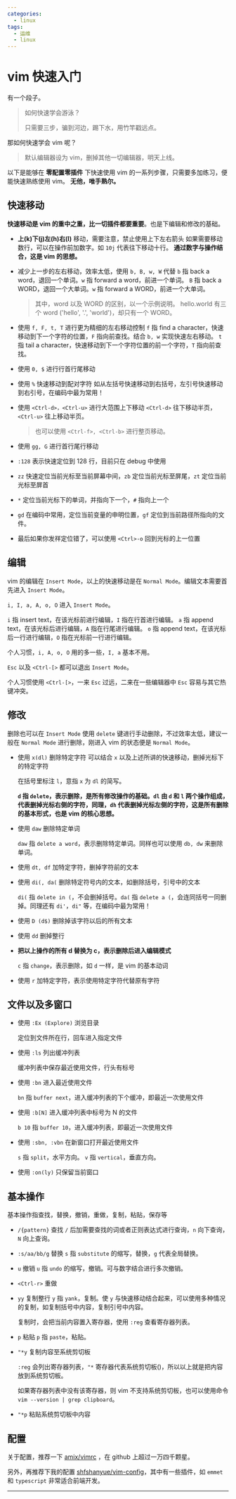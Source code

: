 ```yaml
---
categories:
  - linux
tags:
  - 运维
  - linux
---
```


# vim 快速入门

有一个段子。

> 如何快速学会游泳？
> 
> 只需要三步，骗到河边，踢下水，用竹竿戳远点。

那如何快速学会 vim 呢？

> 默认编辑器设为 vim，删掉其他一切编辑器，明天上线。

以下是能够在 **零配置零插件** 下快速使用 vim 的一系列步骤，只需要多加练习，便能快速熟练使用 vim。 **无他，唯手熟尔。**

<!--more-->

## 快速移动

**快速移动是 vim 的重中之重，比一切插件都要重要**。也是下编辑和修改的基础。

+ **上(k)下(j)左(h)右(l)** 移动，需要注意，禁止使用上下左右箭头
    如果需要移动数行，可以在操作前加数字。如 `10j` 代表往下移动十行。 **通过数字与操作结合，这是 vim 的思想。**

+ 减少上一步的左右移动，效率太低，使用 `b, B, w, W` 代替
    `b` 指 back a word，退回一个单词。`w` 指 forward a word，前进一个单词。
    `B` 指 back a WORD，退回一个大单词。`w` 指 forward a WORD，前进一个大单词。

    > 其中，word 以及 WORD 的区别，以一个示例说明。 hello.world 有三个 word ('hello', '.', 'world')，却只有一个 WORD。

+ 使用 `f, F, t, T` 进行更为精细的左右移动控制
    `f` 指 find a character，快速移动到下一个字符的位置，`F` 指向前查找。结合 `b, w` 实现快速左右移动。
    `t` 指 tail a character，快速移动到下一个字符位置的前一个字符，`T` 指向前查找。

+ 使用 `0, $` 进行行首行尾移动

+ 使用 `%` 快速移动到配对字符
    如从左括号快速移动到右括号，左引号快速移动到右引号，在编码中最为常用！

+ 使用 `<Ctrl-d>，<Ctrl-u>` 进行大范围上下移动
    `<Ctrl-d>` 往下移动半页，`<Ctrl-u>` 往上移动半页。

    > 也可以使用 `<Ctrl-f>, <Ctrl-b>` 进行整页移动。

+ 使用 `gg, G` 进行首行尾行移动

+ `:128` 表示快速定位到 128 行，目前只在 debug 中使用

+ `zz` 快速定位当前光标至当前屏幕中间，`zb` 定位当前光标至屏尾，`zt` 定位当前光标至屏首

+ `*` 定位当前光标下的单词，并指向下一个，`#` 指向上一个

+ `gd` 在编码中常用，定位当前变量的申明位置，`gf` 定位到当前路径所指向的文件。
  
+ 最后如果你发祥定位错了，可以使用 `<Ctrl>-o` 回到光标的上一位置

## 编辑

vim 的编辑在 `Insert Mode`，以上的快速移动是在 `Normal Mode`。编辑文本需要首先进入 `Insert Mode`。

`i, I, a, A, o, O` 进入 `Insert Mode`。

`i` 指 insert text，在该光标前进行编辑，`I` 指在行首进行编辑。
`a` 指 append text，在该光标后进行编辑，`A` 指在行尾进行编辑。
`o` 指 append text，在该光标后一行进行编辑，`O` 指在光标前一行进行编辑。

个人习惯，`i, A, o, O` 用的多一些，`I, a` 基本不用。

`Esc` 以及 `<Ctrl-[>` 都可以退出 `Insert Mode`。

个人习惯使用 `<Ctrl-[>`，一来 `Esc` 过远，二来在一些编辑器中 `Esc` 容易与其它热键冲突。

## 修改

删除也可以在 `Insert Mode` 使用 `delete` 键进行手动删除，不过效率太低，建议一般在 `Normal Mode` 进行删除，刚进入 vim 的状态便是 `Normal Mode`。

+ 使用 `x(dl)` 删除特定字符
    可以结合 `x` 以及上述所讲的快速移动，删掉光标下的特定字符

    在括号里标注 `l`，意指 `x` 为 `dl` 的简写。

    **`d` 指 `delete`，表示删除，是所有修改操作的基础。`dl` 由 `d` 和 `l` 两个操作组成，代表删掉光标右侧的字符，同理，`dh` 代表删掉光标左侧的字符，这是所有删除的基本形式，也是 vim 的核心思想。**

+ 使用 `daw` 删除特定单词

    `daw` 指 `delete a word`，表示删除特定单词。同样也可以使用 `db, dw` 来删除单词。

+ 使用 `dt, df` 加特定字符，删掉字符前的文本

+ 使用 `di(, da(` 删除特定符号内的文本，如删除括号，引号中的文本

    `di(` 指 `delete in (`，不会删掉括号。`da(` 指 `delete a (`，会连同括号一同删掉。同理还有 `di'`，`di"` 等，在编码中最为常用！

+ 使用 `D (d$)` 删除掉该字符以后的所有文本

+ 使用 `dd` 删掉整行

+ **把以上操作的所有 d 替换为 c，表示删除后进入编辑模式**

    `c` 指 `change`，表示删除，如 `d` 一样，是 vim 的基本动词

+ 使用 `r` 加特定字符，表示使用特定字符代替原有字符

## 文件以及多窗口

+ 使用 `:Ex (Explore)` 浏览目录

    定位到文件所在行，回车进入指定文件

+ 使用 `:ls` 列出缓冲列表

    缓冲列表中保存最近使用文件，行头有标号

+ 使用 `:bn` 进入最近使用文件

    `bn` 指 `buffer next`，进入缓冲列表的下个缓冲，即最近一次使用文件

+ 使用 `:b[N]` 进入缓冲列表中标号为 N 的文件

    `b 10` 指 `buffer 10`，进入缓冲列表，即最近一次使用文件

+ 使用 `:sbn, :vbn` 在新窗口打开最近使用文件

    `s` 指 `split`，水平方向。
    `v` 指 `vertical`，垂直方向。

+ 使用 `:on(ly)` 只保留当前窗口

## 基本操作

基本操作指查找，替换，撤销，重做，复制，粘贴，保存等

+ `/{pattern}` 查找
    `/` 后加需要查找的词或者正则表达式进行查询，`n` 向下查询，`N` 向上查询。

+ `:s/aa/bb/g` 替换
    `s` 指 `substitute` 的缩写，替换，`g` 代表全局替换。

+ `u` 撤销
    `u` 指 `undo` 的缩写，撤销。可与数字结合进行多次撤销。

+ `<Ctrl-r>` 重做

+ `yy` 复制整行
    `y` 指 `yank`，复制。使 `y` 与快速移动结合起来，可以使用多种情况的复制，如复制括号中内容，复制引号中内容。

    复制时，会把当前内容置入寄存器，使用 `:reg` 查看寄存器列表。

+ `p` 粘贴
    `p` 指 `paste`，粘贴。

+ `"*y` 复制内容至系统剪切板

    `:reg` 会列出寄存器列表，`"*` 寄存器代表系统剪切板()，所以以上就是把内容放到系统剪切板。

    如果寄存器列表中没有该寄存器，则 vim 不支持系统剪切板，也可以使用命令 `vim --version | grep clipboard`。

+ `"*p` 粘贴系统剪切板中内容

## 配置

关于配置，推荐一下 [amix/vimrc](https://github.com/amix/vimrc) ，在 github 上超过一万四千颗星。

另外，再推荐下我的配置 [shfshanyue/vim-config](https://github.com/shfshanyue/vim-config)，其中有一些插件，如 `emmet` 和 `typescript` 非常适合前端开发。

<hr/>
